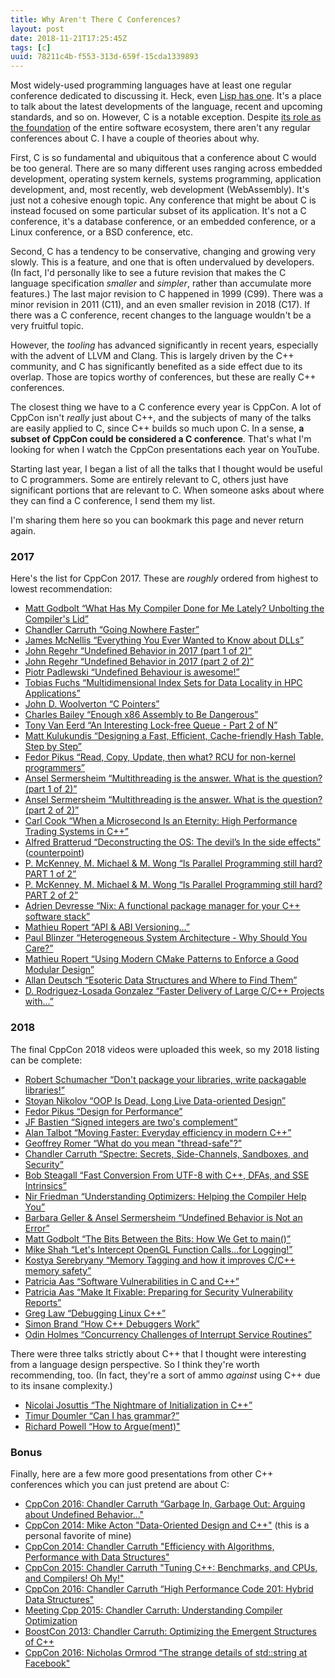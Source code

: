 ```yaml
---
title: Why Aren't There C Conferences?
layout: post
date: 2018-11-21T17:25:45Z
tags: [c]
uuid: 78211c4b-f553-313d-659f-15cda1339893
---
```


Most widely-used programming languages have at least one regular
conference dedicated to discussing it. Heck, even [Lisp has
one][lisp]. It's a place to talk about the latest developments of the
language, recent and upcoming standards, and so on. However, C is a
notable exception. Despite [its role as the foundation][essay] of the
entire software ecosystem, there aren't any regular conferences about
C. I have a couple of theories about why.

First, C is so fundamental and ubiquitous that a conference about C
would be too general. There are so many different uses ranging across
embedded development, operating system kernels, systems programming,
application development, and, most recently, web development
(WebAssembly). It's just not a cohesive enough topic. Any conference
that might be about C is instead focused on some particular subset of
its application. It's not a C conference, it's a database conference,
or an embedded conference, or a Linux conference, or a BSD conference,
etc.

Second, C has a tendency to be conservative, changing and growing very
slowly. This is a feature, and one that is often undervalued by
developers. (In fact, I'd personally like to see a future revision
that makes the C language specification *smaller* and *simpler*,
rather than accumulate more features.) The last major revision to C
happened in 1999 (C99). There was a minor revision in 2011 (C11), and
an even smaller revision in 2018 (C17). If there was a C conference,
recent changes to the language wouldn't be a very fruitful topic.

However, the *tooling* has advanced significantly in recent years,
especially with the advent of LLVM and Clang. This is largely driven
by the C++ community, and C has significantly benefited as a side
effect due to its overlap. Those are topics worthy of conferences, but
these are really C++ conferences.

The closest thing we have to a C conference every year is CppCon. A
lot of CppCon isn't *really* just about C++, and the subjects of many
of the talks are easily applied to C, since C++ builds so much upon C.
In a sense, **a subset of CppCon could be considered a C conference**.
That's what I'm looking for when I watch the CppCon presentations each
year on YouTube.

Starting last year, I began a list of all the talks that I thought
would be useful to C programmers. Some are entirely relevant to C,
others just have significant portions that are relevant to C. When
someone asks about where they can find a C conference, I send them my
list.

I'm sharing them here so you can bookmark this page and never return
again.

### 2017

Here's the list for CppCon 2017. These are *roughly* ordered from
highest to lowest recommendation:

* [Matt Godbolt “What Has My Compiler Done for Me Lately? Unbolting the Compiler's Lid”](https://www.youtube.com/watch?v=bSkpMdDe4g4)
* [Chandler Carruth “Going Nowhere Faster”](https://www.youtube.com/watch?v=2EWejmkKlxs)
* [James McNellis “Everything You Ever Wanted to Know about DLLs”](https://www.youtube.com/watch?v=JPQWQfDhICA)
* [John Regehr “Undefined Behavior in 2017 (part 1 of 2)”](https://www.youtube.com/watch?v=v1COuU2vU_w)
* [John Regehr “Undefined Behavior in 2017 (part 2 of 2)”](https://www.youtube.com/watch?v=TPyLrJED0zQ)
* [Piotr Padlewski “Undefined Behaviour is awesome!” ](https://www.youtube.com/watch?v=ehyHyAIa5so)
* [Tobias Fuchs “Multidimensional Index Sets for Data Locality in HPC Applications”](https://www.youtube.com/watch?v=1HqY9dPccMI)
* [John D. Woolverton “C Pointers”](https://www.youtube.com/watch?v=iJ1rwgCI1Xc)
* [Charles Bailey “Enough x86 Assembly to Be Dangerous”](https://www.youtube.com/watch?v=IfUPkUAEwrk)
* [Tony Van Eerd “An Interesting Lock-free Queue - Part 2 of N”](https://www.youtube.com/watch?v=HP2InVqgBFM)
* [Matt Kulukundis “Designing a Fast, Efficient, Cache-friendly Hash Table, Step by Step”](https://www.youtube.com/watch?v=ncHmEUmJZf4)
* [Fedor Pikus “Read, Copy, Update, then what? RCU for non-kernel programmers”](https://www.youtube.com/watch?v=rxQ5K9lo034)
* [Ansel Sermersheim “Multithreading is the answer. What is the question? (part 1 of 2)”](https://www.youtube.com/watch?v=GNw3RXr-VJk)
* [Ansel Sermersheim “Multithreading is the answer. What is the question? (part 2 of 2)”](https://www.youtube.com/watch?v=sDLQWivf1-I)
* [Carl Cook “When a Microsecond Is an Eternity: High Performance Trading Systems in C++”](https://www.youtube.com/watch?v=NH1Tta7purM)
* [Alfred Bratterud “Deconstructing the OS: The devil’s In the side effects”](https://www.youtube.com/watch?v=h7D88U-5pKc) ([counterpoint](https://www.joyent.com/blog/unikernels-are-unfit-for-production))
* [P. McKenney, M. Michael & M. Wong “Is Parallel Programming still hard? PART 1 of 2”](https://www.youtube.com/watch?v=YM8Xy6oKVQg)
* [P. McKenney, M. Michael & M. Wong “Is Parallel Programming still hard? PART 2 of 2”](https://www.youtube.com/watch?v=74QjNwYAJ7M)
* [Adrien Devresse “Nix: A functional package manager for your C++ software stack”](https://www.youtube.com/watch?v=6wJ4-wP-nnA)
* [Mathieu Ropert “API & ABI Versioning...”](https://www.youtube.com/watch?v=Ia3IDPjA-d0)
* [Paul Blinzer “Heterogeneous System Architecture - Why Should You Care?”](https://www.youtube.com/watch?v=CVAVKIe7CnY)
* [Mathieu Ropert “Using Modern CMake Patterns to Enforce a Good Modular Design”](https://www.youtube.com/watch?v=eC9-iRN2b04)
* [Allan Deutsch “Esoteric Data Structures and Where to Find Them”](https://www.youtube.com/watch?v=-8UZhDjgeZU)
* [D. Rodriguez-Losada Gonzalez “Faster Delivery of Large C/C++ Projects with...”](https://www.youtube.com/watch?v=xA9yRX4Mdz0)

### 2018

The final CppCon 2018 videos were uploaded this week, so my 2018
listing can be complete:

* [Robert Schumacher “Don't package your libraries, write packagable libraries!”](https://www.youtube.com/watch?v=sBP17HQAQjk)
* [Stoyan Nikolov “OOP Is Dead, Long Live Data-oriented Design”](https://www.youtube.com/watch?v=yy8jQgmhbAU)
* [Fedor Pikus “Design for Performance”](https://www.youtube.com/watch?v=m25p3EtBua4)
* [JF Bastien “Signed integers are two's complement”](https://www.youtube.com/watch?v=JhUxIVf1qok)
* [Alan Talbot “Moving Faster: Everyday efficiency in modern C++”](https://www.youtube.com/watch?v=EovBkh9wDnM)
* [Geoffrey Romer “What do you mean "thread-safe"?”](https://www.youtube.com/watch?v=s5PCh_FaMfM)
* [Chandler Carruth “Spectre: Secrets, Side-Channels, Sandboxes, and Security”](https://www.youtube.com/watch?v=_f7O3IfIR2k)
* [Bob Steagall “Fast Conversion From UTF-8 with C++, DFAs, and SSE Intrinsics”](https://www.youtube.com/watch?v=5FQ87-Ecb-A)
* [Nir Friedman “Understanding Optimizers: Helping the Compiler Help You”](https://www.youtube.com/watch?v=8nyq8SNUTSc)
* [Barbara Geller & Ansel Sermersheim “Undefined Behavior is Not an Error” ](https://www.youtube.com/watch?v=XEXpwis_deQ)
* [Matt Godbolt “The Bits Between the Bits: How We Get to main()”](https://www.youtube.com/watch?v=dOfucXtyEsU)
* [Mike Shah “Let's Intercept OpenGL Function Calls...for Logging!”](https://www.youtube.com/watch?v=DMNFb5ycpNY)
* [Kostya Serebryany “Memory Tagging and how it improves C/C++ memory safety”](https://www.youtube.com/watch?v=lLEcbXidK2o)
* [Patricia Aas “Software Vulnerabilities in C and C++” ](https://www.youtube.com/watch?v=0S0QgQd75Sw)
* [Patricia Aas “Make It Fixable: Preparing for Security Vulnerability Reports”](https://www.youtube.com/watch?v=IupP8AFrOJk)
* [Greg Law “Debugging Linux C++”](https://www.youtube.com/watch?v=V1t6faOKjuQ)
* [Simon Brand “How C++ Debuggers Work”](https://www.youtube.com/watch?v=0DDrseUomfU)
* [Odin Holmes “Concurrency Challenges of Interrupt Service Routines”](https://www.youtube.com/watch?v=gcRdG7dGMOw)

There were three talks strictly about C++ that I thought were
interesting from a language design perspective. So I think they're
worth recommending, too. (In fact, they're a sort of ammo *against*
using C++ due to its insane complexity.)

* [Nicolai Josuttis “The Nightmare of Initialization in C++”](https://www.youtube.com/watch?v=7DTlWPgX6zs)
* [Timur Doumler “Can I has grammar?”](https://www.youtube.com/watch?v=tsG95Y-C14k)
* [Richard Powell “How to Argue(ment)"](https://www.youtube.com/watch?v=ZbVCGCy3mGQ)

### Bonus

Finally, here are a few more good presentations from other C++
conferences which you can just pretend are about C:

* [CppCon 2016: Chandler Carruth “Garbage In, Garbage Out: Arguing about Undefined Behavior..."](https://www.youtube.com/watch?v=yG1OZ69H_-o)
* [CppCon 2014: Mike Acton "Data-Oriented Design and C++"](https://www.youtube.com/watch?v=rX0ItVEVjHc) (this is a personal favorite of mine)
* [CppCon 2014: Chandler Carruth "Efficiency with Algorithms, Performance with Data Structures"](https://www.youtube.com/watch?v=fHNmRkzxHWs)
* [CppCon 2015: Chandler Carruth "Tuning C++: Benchmarks, and CPUs, and Compilers! Oh My!"](https://www.youtube.com/watch?v=nXaxk27zwlk)
* [CppCon 2016: Chandler Carruth “High Performance Code 201: Hybrid Data Structures"](https://www.youtube.com/watch?v=vElZc6zSIXM)
* [Meeting Cpp 2015: Chandler Carruth: Understanding Compiler Optimization](https://www.youtube.com/watch?v=FnGCDLhaxKU)
* [BoostCon 2013: Chandler Carruth: Optimizing the Emergent Structures of C++ ](https://www.youtube.com/watch?v=eR34r7HOU14)
* [CppCon 2016: Nicholas Ormrod “The strange details of std::string at Facebook" ](https://www.youtube.com/watch?v=kPR8h4-qZdk)


[essay]: https://skeeto.s3.amazonaws.com/share/onward17-essays2.pdf
[lisp]: https://www.european-lisp-symposium.org/

